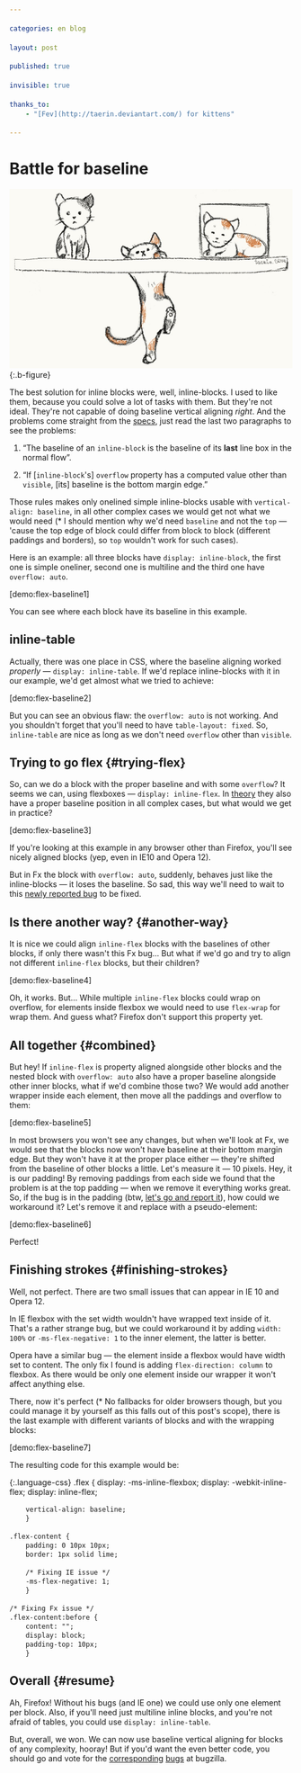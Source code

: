 ```yaml
---

categories: en blog

layout: post

published: true

invisible: true

thanks_to:
    - "[Fev](http://taerin.deviantart.com/) for kittens"

---
```


# Battle for baseline

![Котики](/pictures/flex-baseline.jpg){:.b-figure}

The best solution for inline blocks were, well, inline-blocks. I used to like them, because you could solve a lot of tasks with them. But they're not ideal. They're not capable of doing baseline vertical aligning *right*. And the problems come straight from the [specs][vertical-align], just read the last two paragraphs to see the problems:

1. “The baseline of an `inline-block` is the baseline of its **last** line box in the normal flow”.

2. “If [`inline-block`'s] `overflow` property has a computed value other than `visible`, [its] baseline is the bottom margin edge.”

Those rules makes only onelined simple inline-blocks usable with `vertical-align: baseline`, in all other complex cases we would get not <span class="sidenote" id="why-baseline">what we would need (* I should mention why we'd need `baseline` and not the `top` — 'cause the top edge of block could differ from block to block (different paddings and borders), so `top` wouldn't work for such cases)</span>.

Here is an example: all three blocks have `display: inline-block`, the first one is simple oneliner, second one is multiline and the third one have `overflow: auto`.

[demo:flex-baseline1]

You can see where each block have its baseline in this example.

## inline-table

Actually, there was one place in CSS, where the baseline aligning worked *properly* — `display: inline-table`. If we'd replace inline-blocks with it in our example, we'd get almost what we tried to achieve:

[demo:flex-baseline2]

But you can see an obvious flaw: the `overflow: auto` is not working. And you shouldn't forget that you'll need to have `table-layout: fixed`. So, `inline-table` are nice as long as we don't need `overflow` other than `visible`.

## Trying to go flex {#trying-flex}

So, can we do a block with the proper baseline and with some `overflow`? It seems we can, using flexboxes — `display: inline-flex`. In [theory][flex-baselines] they also have a proper baseline position in all complex cases, but what would we get in practice?

[demo:flex-baseline3]

If you're looking at this example in any browser other than Firefox, you'll see nicely aligned blocks (yep, even in IE10 and Opera 12).

But in Fx the block with `overflow: auto`, suddenly, behaves just like the inline-blocks — it loses the baseline. So sad, this way we'll need to wait to this [newly reported bug][bug1] to be fixed.

## Is there another way? {#another-way}

It is nice we could align `inline-flex` blocks with the baselines of other blocks, if only there wasn't this Fx bug… But what if we'd go and try to align not different `inline-flex` blocks, but their children?

[demo:flex-baseline4]

Oh, it works. But… While multiple `inline-flex` blocks could wrap on overflow, for elements inside flexbox we would need to use `flex-wrap` for wrap them. And guess what? Firefox don't support this property yet.

## All together {#combined}

But hey! If `inline-flex` is property aligned alongside other blocks and the nested block with `overflow: auto` also have a proper baseline alongside other inner blocks, what if we'd combine those two? We would add another wrapper inside each element, then move all the paddings and overflow to them:

[demo:flex-baseline5]

In most browsers you won't see any changes, but when we'll look at Fx, we would see that the blocks now won't have baseline at their bottom margin edge. But they won't have it at the proper place either — they're shifted from the baseline of other blocks a little. Let's measure it — 10 pixels. Hey, it is our padding! By removing paddings from each side we found that the problem is at the top padding — when we remove it everything works great. So, if the bug is in the padding (btw, [let's go and report it][bug2]), how could we workaround it? Let's remove it and replace with a pseudo-element:

[demo:flex-baseline6]

Perfect!

## Finishing strokes {#finishing-strokes}

Well, not perfect. There are two small issues that can appear in IE 10 and Opera 12.

In IE flexbox with the set width wouldn't have wrapped text inside of it. That's a rather strange bug, but we could workaround it by adding `width: 100%` or `-ms-flex-negative: 1` to the inner element, the latter is better.

Opera have a similar bug — the element inside a flexbox would have width set to content. The only fix I found is adding `flex-direction: column` to flexbox. As there would be only one element inside our wrapper it won't affect anything else.

There, <span class="sidenote" id="without-fallbacks">now it's perfect (* No fallbacks for older browsers though, but you could manage it by yourself as this falls out of this post's scope)</span>, there is the last example with different variants of blocks and with the wrapping blocks:

[demo:flex-baseline7]

The resulting code for this example would be:

{:.language-css}
    .flex {
        display: -ms-inline-flexbox;
        display: -webkit-inline-flex;
        display: inline-flex;

        vertical-align: baseline;
        }

    .flex-content {
        padding: 0 10px 10px;
        border: 1px solid lime;

        /* Fixing IE issue */
        -ms-flex-negative: 1;
        }

    /* Fixing Fx issue */
    .flex-content:before {
        content: "";
        display: block;
        padding-top: 10px;
        }

## Overall {#resume}

Ah, Firefox! Without his bugs (and IE one) we could use only one element per block. Also, if you'll need just multiline inline blocks, and you're not afraid of tables, you could use `display: inline-table`.


But, overall, we won. We can now use baseline vertical aligning for blocks of any complexity, hooray! But if you'd want the even better code, you should go and vote for the [corresponding][bug1] [bugs][bug2] at bugzilla.


[bug1]: https://bugzilla.mozilla.org/show_bug.cgi?id=969874
[bug2]: https://bugzilla.mozilla.org/show_bug.cgi?id=969880
[vertical-align]: http://www.w3.org/TR/CSS2/visudet.html#propdef-vertical-align
[flex-baselines]: http://www.w3.org/TR/css3-flexbox/#flex-baselines